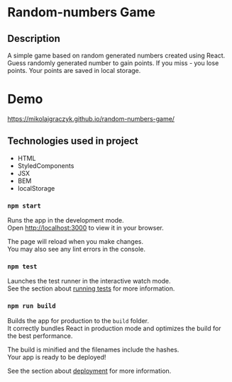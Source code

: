 # Random-numbers Game

## Description
A simple game based on random generated numbers created using React. Guess randomly generated number to gain points. If you miss - you lose points. Your points are saved in local storage.

# Demo
https://mikolajgraczyk.github.io/random-numbers-game/

## Technologies used in project
- HTML
- StyledComponents
- JSX
- BEM
- localStorage

### `npm start`

Runs the app in the development mode.\
Open [http://localhost:3000](http://localhost:3000) to view it in your browser.

The page will reload when you make changes.\
You may also see any lint errors in the console.

### `npm test`

Launches the test runner in the interactive watch mode.\
See the section about [running tests](https://facebook.github.io/create-react-app/docs/running-tests) for more information.

### `npm run build`

Builds the app for production to the `build` folder.\
It correctly bundles React in production mode and optimizes the build for the best performance.

The build is minified and the filenames include the hashes.\
Your app is ready to be deployed!

See the section about [deployment](https://facebook.github.io/create-react-app/docs/deployment) for more information.
